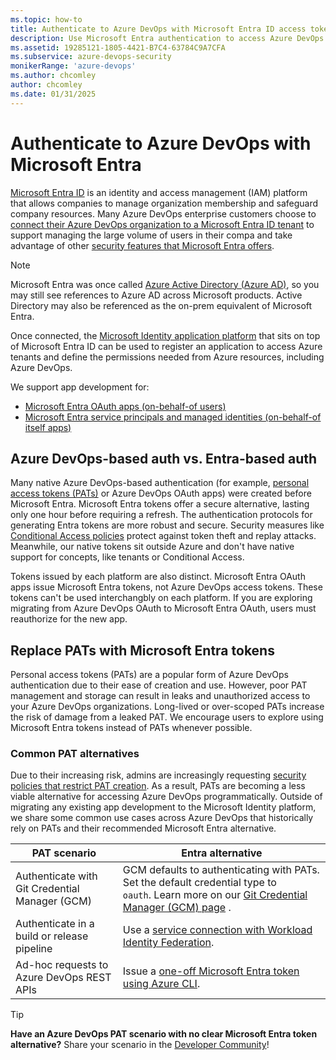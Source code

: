 ```yaml
---
ms.topic: how-to
title: Authenticate to Azure DevOps with Microsoft Entra ID access tokens
description: Use Microsoft Entra authentication to access Azure DevOps Services.
ms.assetid: 19285121-1805-4421-B7C4-63784C9A7CFA
ms.subservice: azure-devops-security
monikerRange: 'azure-devops'
ms.author: chcomley
author: chcomley
ms.date: 01/31/2025
---
```


# Authenticate to Azure DevOps with Microsoft Entra

[Microsoft Entra ID](/entra/fundamentals/whatis) is an identity and access management (IAM) platform that allows companies to manage organization membership and safeguard company resources. Many Azure DevOps enterprise customers choose to [connect their Azure DevOps organization to a Microsoft Entra ID tenant](../../../organizations/accounts/connect-organization-to-azure-ad.md) to support managing the large volume of users in their compa and take advantage of other [security features that Microsoft Entra offers](../../../organizations/accounts/access-with-azure-ad.md).

> [!NOTE]
> Microsoft Entra was once called [Azure Active Directory (Azure AD)](/entra/fundamentals/new-name), so you may still see references to Azure AD across Microsoft products. Active Directory may also be referenced as the on-prem equivalent of Microsoft Entra.

Once connected, the [Microsoft Identity application platform](/entra/identity-platform/) that sits on top of Microsoft Entra ID can be used to register an application to access Azure tenants and define the permissions needed from Azure resources, including Azure DevOps.

We support app development for:
* [Microsoft Entra OAuth apps (on-behalf-of users)](entra-oauth.md)
* [Microsoft Entra service principals and managed identities (on-behalf-of itself apps)](service-principal-managed-identity.md)

## Azure DevOps-based auth vs. Entra-based auth

Many native Azure DevOps-based authentication (for example, [personal access tokens (PATs)](../../../organizations/accounts/use-personal-access-tokens-to-authenticate.md) or Azure DevOps OAuth apps) were created before Microsoft Entra. Microsoft Entra tokens offer a secure alternative, lasting only one hour before requiring a refresh. The authentication protocols for generating Entra tokens are more robust and secure. Security measures like [Conditional Access policies](../../../organizations/accounts/change-application-access-policies.md#cap-support-on-azure-devops) protect against token theft and replay attacks. Meanwhile, our native tokens sit outside Azure and don't have native support for concepts, like tenants or Conditional Access.

Tokens issued by each platform are also distinct. Microsoft Entra OAuth apps issue Microsoft Entra tokens, not Azure DevOps access tokens. These tokens can't be used interchangbly on each platform. If you are exploring migrating from Azure DevOps OAuth to Microsoft Entra OAuth, users must reauthorize for the new app.

## Replace PATs with Microsoft Entra tokens

Personal access tokens (PATs) are a popular form of Azure DevOps authentication due to their ease of creation and use. However, poor PAT management and storage can result in leaks and unauthorized access to your Azure DevOps organizations. Long-lived or over-scoped PATs increase the risk of damage from a leaked PAT. We encourage users to explore using Microsoft Entra tokens instead of PATs whenever possible.

### Common PAT alternatives

Due to their increasing risk, admins are increasingly requesting [security policies that restrict PAT creation](../../../organizations/accounts/manage-pats-with-policies-for-administrators.md). As a result, PATs are becoming a less viable alternative for accessing Azure DevOps programmatically. Outside of migrating any existing app development to the Microsoft Identity platform, we share some common use cases across Azure DevOps that historically rely on PATs and their recommended Microsoft Entra alternative.

| PAT scenario | Entra alternative |
|------------|------------|
| Authenticate with Git Credential Manager (GCM) | GCM defaults to authenticating with PATs. Set the default credential type to `oauth`. Learn more on our [Git Credential Manager (GCM) page](../../../repos/git/set-up-credential-managers.md) . |
| Authenticate in a build or release pipeline | Use a [service connection with Workload Identity Federation](../../../pipelines/library/connect-to-azure.md#create-an-azure-resource-manager-service-connection-that-uses-workload-identity-federation). |
| Ad-hoc requests to Azure DevOps REST APIs | Issue a [one-off Microsoft Entra token using Azure CLI](../../../cli/entra-tokens.md).  |

> [!TIP]
> **Have an Azure DevOps PAT scenario with no clear Microsoft Entra token alternative?** Share your scenario in the [Developer Community](https://developercommunity.visualstudio.com/AzureDevOps)!

